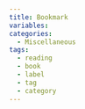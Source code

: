 ```yaml
---
title: Bookmark
variables:
categories:
  - Miscellaneous
tags:
  - reading
  - book
  - label
  - tag
  - category
---
```

